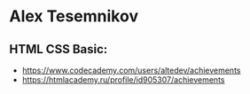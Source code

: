# Alex Tesemnikov
## HTML CSS Basic:
  - https://www.codecademy.com/users/altedev/achievements
  - https://htmlacademy.ru/profile/id905307/achievements
